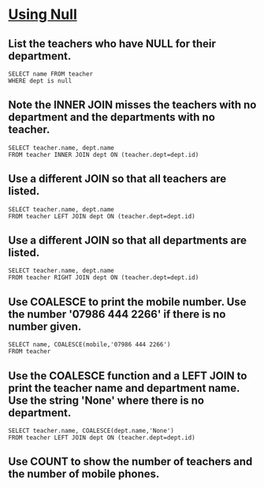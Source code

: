 # [Using Null](https://sqlzoo.net/wiki/Using_Null)

## List the teachers who have NULL for their department.

    SELECT name FROM teacher
    WHERE dept is null
    
## Note the INNER JOIN misses the teachers with no department and the departments with no teacher.

    SELECT teacher.name, dept.name
    FROM teacher INNER JOIN dept ON (teacher.dept=dept.id)

## Use a different JOIN so that all teachers are listed.

    SELECT teacher.name, dept.name
    FROM teacher LEFT JOIN dept ON (teacher.dept=dept.id)
    
## Use a different JOIN so that all departments are listed.

    SELECT teacher.name, dept.name
    FROM teacher RIGHT JOIN dept ON (teacher.dept=dept.id)
    
## Use COALESCE to print the mobile number. Use the number '07986 444 2266' if there is no number given.    

    SELECT name, COALESCE(mobile,'07986 444 2266')
    FROM teacher 
    
## Use the COALESCE function and a LEFT JOIN to print the teacher name and department name. Use the string 'None' where there is no department.

    SELECT teacher.name, COALESCE(dept.name,'None')
    FROM teacher LEFT JOIN dept ON (teacher.dept=dept.id)
    
## Use COUNT to show the number of teachers and the number of mobile phones.

